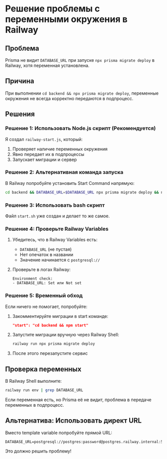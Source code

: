 # Решение проблемы с переменными окружения в Railway

## Проблема
Prisma не видит `DATABASE_URL` при запуске `npx prisma migrate deploy` в Railway, хотя переменная установлена.

## Причина
При выполнении `cd backend && npx prisma migrate deploy`, переменные окружения не всегда корректно передаются в подпроцесс.

## Решения

### Решение 1: Использовать Node.js скрипт (Рекомендуется)

Я создал `railway-start.js`, который:
1. Проверяет наличие переменных окружения
2. Явно передает их в подпроцессы
3. Запускает миграции и сервер

### Решение 2: Альтернативная команда запуска

В Railway попробуйте установить Start Command напрямую:
```bash
cd backend && DATABASE_URL=$DATABASE_URL npx prisma migrate deploy && npm start
```

### Решение 3: Использовать bash скрипт

Файл `start.sh` уже создан и делает то же самое.

### Решение 4: Проверьте Railway Variables

1. Убедитесь, что в Railway Variables есть:
   - `DATABASE_URL` (не пустая)
   - Нет опечаток в названии
   - Значение начинается с `postgresql://`

2. Проверьте в логах Railway:
   ```
   Environment check:
   - DATABASE_URL: Set или Not set
   ```

### Решение 5: Временный обход

Если ничего не помогает, попробуйте:

1. Закомментируйте миграции в start команде:
   ```json
   "start": "cd backend && npm start"
   ```

2. Запустите миграции вручную через Railway Shell:
   ```bash
   railway run npx prisma migrate deploy
   ```

3. После этого перезапустите сервис

## Проверка переменных

В Railway Shell выполните:
```bash
railway run env | grep DATABASE_URL
```

Если переменная есть, но Prisma её не видит, проблема в передаче переменных в подпроцесс.

## Альтернатива: Использовать директ URL

Вместо template variable попробуйте прямой URL:
```
DATABASE_URL=postgresql://postgres:password@postgres.railway.internal:5432/railway
```

Это должно решить проблему!